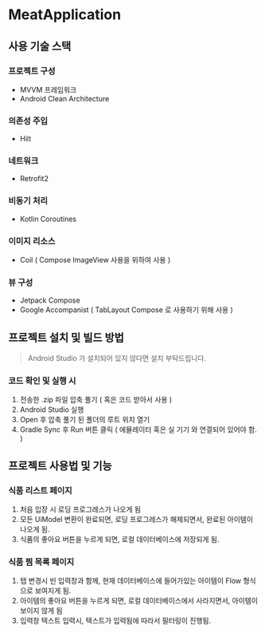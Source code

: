 # MeatApplication

## 사용 기술 스택

### 프로젝트 구성
- MVVM 프레임워크
- Android Clean Architecture
### 의존성 주입
- Hilt
### 네트워크
- Retrofit2
### 비동기 처리
- Kotlin Coroutines
### 이미지 리소스
- Coil ( Compose ImageView 사용을 위하여 사용 )
### 뷰 구성
- Jetpack Compose
- Google Accompanist ( TabLayout Compose 로 사용하기 위해 사용 )

## 프로젝트 설치 및 빌드 방법
> Android Studio 가 설치되어 있지 않다면 설치 부탁드립니다.
### 코드 확인 및 실행 시
1. 전송한 .zip 파일 압축 풀기 ( 혹은 코드 받아서 사용 )
2. Android Studio 실행
3. Open 후 압축 풀기 된 폴더의 루트 위치 열기
4. Gradle Sync 후 Run 버튼 클릭 ( 에뮬레이터 혹은 실 기기 와 연결되어 있어야 함. )

## 프로젝트 사용법 및 기능
### 식품 리스트 페이지
1. 처음 입장 시 로딩 프로그레스가 나오게 됨
2. 모든 UiModel 변환이 완료되면, 로딩 프로그레스가 해제되면서, 완료된 아이템이 나오게 됨.
3. 식품의 좋아요 버튼을 누르게 되면, 로컬 데이터베이스에 저장되게 됨.

### 식품 찜 목록 페이지
1. 탭 변경시 빈 입력창과 함께, 현재 데이터베이스에 들어가있는 아이템이 Flow 형식으로 보여지게 됨.
2. 아이템의 좋아요 버튼을 누르게 되면, 로컬 데이터베이스에서 사라지면서, 아이템이 보이지 않게 됨
3. 입력창 텍스트 입력시, 텍스트가 입력됨에 따라서 필터링이 진행됨.

